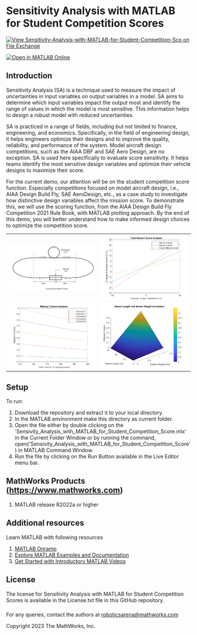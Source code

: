 # Sensitivity Analysis with MATLAB for Student Competition Scores


[![View Sensitivity-Analysis-with-MATLAB-for-Student-Competition-Sco on File Exchange](https://www.mathworks.com/matlabcentral/images/matlab-file-exchange.svg)](https://in.mathworks.com/matlabcentral/fileexchange/136384-sensitivity-analysis-with-matlab-for-student-competition-sco)

[![Open in MATLAB Online](https://www.mathworks.com/images/responsive/global/open-in-matlab-online.svg)](https://matlab.mathworks.com/open/github/v1?repo=khush1008/sensitivity-analysis-with-matlab-for-student-competition-score)
<!-- Add this icon to the README if this repo also appears on File Exchange via the "Connect to GitHub" feature --> 



## Introduction

Sensitivity Analysis (SA) is a technique used to measure the impact of uncertainties in input variables on output variables in a model. SA aims to determine which input variables impact the output most and identify the range of values in which the model is most sensitive. This information helps to design a robust model with reduced uncertainties. 

SA is practiced in a range of fields, including but not limited to finance, engineering, and economics. Specifically, in the field of engineering design, it helps engineers optimize their designs and to improve the quality, reliability, and performance of the system. Model aircraft design competitions, such as the AIAA DBF and SAE Aero Design, are no exception. SA is used here specifically to evaluate score sensitivity. It helps teams identify the most sensitive design variables and optimize their vehicle designs to maximize their score.

For the current demo, our attention will be on the student competition score function. Especially competitions focused on model aircraft design, i.e., AIAA Design Build Fly, SAE AeroDesign, etc., as a case study to investigate how distinctive design variables affect the mission score. To demonstrate this, we will use the scoring function, from the AIAA Design Build Fly Competition 2021 Rule Book, with MATLAB plotting approach. By the end of this demo, you will better understand how to make informed design choices to optimize the competition score.


<table>
<tr>
<td> <img src="images/Course Layout.png" alt="Course Layout" style="width: 250px;"/> </td>
<td> <img src="images/Total_Mission_Score_Analysis.png" alt="Total Mission Score Analysis" style="width: 250px;"/> </td>
</tr>
<tr>
<td> <img src="images/Mission_2_Score_Analysis.png" alt="Mission-2 Score Analysis" style="width: 250px;"/> </td>
<td> <img src="images/Mission_3_SensorLength_and_SensorWeight.png" alt="Mission 3: Sensor Length vs Sensor Weight" style="width: 250px;"/> </td>
</tr>
</table>




<!--- If your project includes a visualation or any images or an App please include a screenshot in this README --->

## Setup
To run: 
1. Download the repository and extract it to your local directory. 
2. In the MATLAB environment make this directory as current folder. 
3. Open the file either by double clicking on the  'Sensivity_Analysis_with_MATLAB_for_Student_Competition_Score.mlx' in the Current Folder Window or by running  the command, open('Sensivity_Analysis_with_MATLAB_for_Student_Competition_Score')  in MATLAB Command Window.
4. Run the file by clicking on the Run Button available in the Live Editor menu bar. 


## MathWorks Products (https://www.mathworks.com)
<!--- Make sure you have a License.txt within your Repo --->
1. MATLAB release R2022a or higher


## Additional resources
Learn MATLAB with following resources
1. [MATLAB Onramp](https://matlabacademy.mathworks.com/details/matlab-onramp/gettingstarted)
2. [Explore MATLAB Examples and Documentation](https://in.mathworks.com/help/matlab/getting-started-with-matlab.html)
3. [Get Started with Introductory MATLAB Videos](https://in.mathworks.com/videos.html#matlabgetstarted)

## License
<!--- Make sure you have a License.txt within your Repo --->

The license for Sensitivity Analysis with MATLAB for Student Competition Scores is available in the License.txt file in this GitHub repository.






### 


For any queries, contact the authors at roboticsarena@mathworks.com
<!--- Make sure you have a License.txt within your Repo --->




<!--- Make sure you have a License.txt within your Repo --->
Copyright 2023 The MathWorks, Inc.



